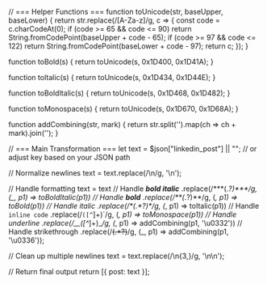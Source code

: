 // === Helper Functions ===
function toUnicode(str, baseUpper, baseLower) {
return str.replace(/[A-Za-z]/g, c => {
const code = c.charCodeAt(0);
if (code >= 65 && code <= 90) return String.fromCodePoint(baseUpper + code - 65);
if (code >= 97 && code <= 122) return String.fromCodePoint(baseLower + code - 97);
return c;
});
}

function toBold(s) {
return toUnicode(s, 0x1D400, 0x1D41A);
}

function toItalic(s) {
return toUnicode(s, 0x1D434, 0x1D44E);
}

function toBoldItalic(s) {
return toUnicode(s, 0x1D468, 0x1D482);
}

function toMonospace(s) {
return toUnicode(s, 0x1D670, 0x1D68A);
}

function addCombining(str, mark) {
return str.split('').map(ch => ch + mark).join('');
}

// === Main Transformation ===
let text = $json["linkedin_post"] || ""; // or adjust key based on your JSON path

// Normalize newlines
text = text.replace(/\\n/g, '\n');

// Handle formatting
text = text
// Handle **_bold italic_**
.replace(/\*\*\*(._?)\*\*\*/g, (\_, p1) => toBoldItalic(p1))
// Handle **bold**
.replace(/\*\*(._?)\*\*/g, (_, p1) => toBold(p1))
// Handle *italic*
.replace(/\*(.\*?)\*/g, (_, p1) => toItalic(p1))
// Handle `inline code`
.replace(/`([^`]+)`/g, (_, p1) => toMonospace(p1))
// Handle underline
.replace(/\_\_([^_]+)\__/g, (_, p1) => addCombining(p1, '\u0332'))
// Handle strikethrough
.replace(/~~(.\*?)~~/g, (\_, p1) => addCombining(p1, '\u0336'));

// Clean up multiple newlines
text = text.replace(/\n{3,}/g, '\n\n');

// Return final output
return [{ post: text }];

